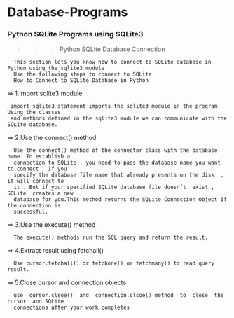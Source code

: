 # Database-Programs
<h3>Python SQLite Programs using SQLite3</h3>

>>> Python SQLite Database Connection
  
      This section lets you know how to connect to SQLite database in Python using the sqlite3 module.
      Use the following steps to connect to SQLite
      How to Connect to SQLite Database in Python

=> 1.Import sqlite3 module
     
     import sqlite3 statement imports the sqlite3 module in the program. Using the classes 
     and methods defined in the sqlite3 module we can communicate with the SQLite database.
      
=> 2.Use the connect() method
     
      Use the connect() method of the connector class with the database name. To establish a 
      connection to SQLite , you need to pass the database name you want to connect . If you
      specify the database file name that already presents on the disk  , it will connect to 
      it . But if your specified SQLite database file doesn’t  exist , SQLite  creates a new 
      database for you.This method returns the SQLite Connection Object if the connection is 
      successful.
      
=> 3.Use the execute() method

      The execute() methods run the SQL query and return the result.

=> 4.Extract result using fetchall()

      Use cursor.fetchall() or fetchone() or fetchmany() to read query result.

=> 5.Close cursor and connection objects

      use  cursor.clsoe()  and  connection.clsoe() method  to  close  the cursor  and SQLite
      connections after your work completes
